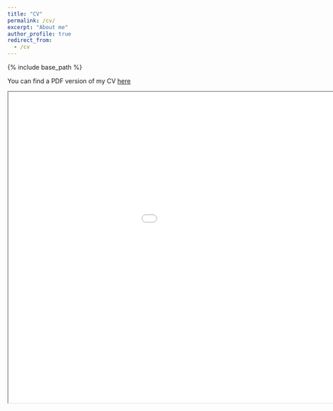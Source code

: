 ```yaml
---
title: "CV"
permalink: /cv/
excerpt: "About me"
author_profile: true
redirect_from: 
  - /cv
---
```


{% include base_path %}

You can find a PDF version of my CV [here](https://NataliaLamberova.github.io/files/Natalia-Lamberova-CV.pdf)

<html lang="en" style="width:100%; height:300%;">

<div>

<iframe src="/files/Natalia-Lamberova-CV.pdf" width="1200px" height="700px"></iframe>
</div>

</html>

<!--

# EDUCATION

**University of California, Los Angeles**, PhD in Comparative Politics and Government   2020

Topic: "*Political Economy of Technological Development*"

Committee: Prof. Daniel Treisman (chair)

Prof. Chad Hazlett, Prof. Daniel Posner, Prof. Nico Voigtlander (Anderson School of Business)

**University of California, Los Angeles**, MS in Statistics    2020

**University of Maryland, College Park**, Graduate coursework required for PhD in Economics  2012-2014

**Kazan Federal University, Kazan**, Ph.D. (kandidat) in Economics  2011

**Kazan Federal University, Kazan** BA in Economics (with Honors)   2010

# ACADEMIC POSITIONS

**Postdoctoral Fellow**, Center for International Strategy, Technology and Policy, Sam Nunn School of International Affairs, Georgia Institute of Technology, 2020-now

**Research Fellow**, Department of Political Science, UCLA 2019-2020, 2014-16

**Teaching Fellow**, Anderson School of Management, UCLA  2019 

**Teaching Fellow**, Department of Political Science, UCLA  2016-18

**Research Fellow**, Center for the Study of Institutions and Development,

Higher School of Economics, Moscow  2013-14

**Lecturer**, Economics Department, Kazan National Technological Research University  2010-12 


# PUBLICATIONS

[**"The Puzzling Politics of R&D: Signaling Competence through Risky Projects"**](https://www.sciencedirect.com/science/article/pii/S0147596721000020) in *Journal of Comparative Economics*, 2021

[**"Stability of Revolutionary Governments in the Face of Mass Protest"**](https://www.sciencedirect.com/science/article/pii/S017626801930045X?casa_token=T5RXf4crfcQAAAAA:Y7C5q8AOg_trdfvsMCyz3woH_zpH_LcjmMJTiYRTiMYy3p8ak9ZtYWQBW1mwAGTd0Ci_b7xAoA) in *European Journal of Political Economy, 2019, 60, 2-20* (with Dmitry Dagaev and Anton Sobolev)

[**“Economic Transition and the Rise of Alternative Institutions: Political Connections in Putin’s Russia”**](https://onlinelibrary.wiley.com/doi/full/10.1111/ecot.12167?casa_token=1nP9SpxJ9H8AAAAA%3AqrhwGbA7KdXOIo8aw3P0-NZI_-l03IuVD35_IZvKecaPx_X2Gu_4ZXnERjTm9HIgZmPTnhpNyfBCaA) in *Economics of Transition*, 2018, Volume 26(4),615–648

[**“The Role of Business in Shaping Economic Policy.”**](www.jstor.org/stable/10.7864/j.ctt1zkjzsh.9) in *The New Autocracy: Information, Politics, and Policy in Putin's Russia*, 2018, 249-276, Brookings Institution Press (with Konstantin Sonin)

[**“Putin’s Strategy After the Global Financial Crisis of 2008-9"**](https://www.press.umich.edu/11354771/economic_shocks_and_authoritarian_stability) in *Economic Shocks and Authoritarian Stability: Duration, Financial Conditions, and Institutions*, 2020, University of Michigan Press, (with Daniel Treisman)



# CURRENT RESEARCH

[**"Why Governments Grow “Lemons” in the Market for Technology"**](#published-works)(under review)

[**"The Puzzling Politics of R&D: innovation and political connections"**](#published-works)

[**Measure for Measure: Using Events Data to Characterize Relationships in Networks**](with Anton Sobolev, Arthur Stein, Robert F. Trager)

[**"Leaderless Protests?"**](#published-works) (with Dmitry Dagaev, Anton Sobolev, and Konstantin Sonin)

[**"A friend of a friend: the evolution of positive country-to-country relations"**](#published-works)(with Arthur Stein, Robert F. Trager) 

[**"Patent Protection and Innovative Entrepreneurship: examining effect of Alice ruling on startup funding**](#works)(with Maxim Ananyev)

[**“Democratic Backsliding: Civil Society and Institutions under COVID-19**](#works)

# GRANTS

## External (while at UCLA)


IHS 2020 Summer Graduate Research Fellowship  2020

Institute for Humane Studies, New York, Research Grant   2019 

The Harriman Institute, New York, Travel Grant   2018, 2019 

Charles Koch Graduate Student Grant 2018 

The Harriman Institute, New York, Research Grant   2018 

Institute for Humane Studies, New York, Hayek Grant   2018, 2019, 2020, 2021 

Institute for Humane Studies, Arlington, PhD Fellowship   2015,2017,2018 

## External

The grant of President of Tatarstan for the outstanding graduate research  2012

Global Development Network CIS Department Development Grant  2012

Ronald Coase Institute Fellowship  2011

"Algarysh” grant of Tatarstan Republic to study in Washington University in St. Louis with full tuition coverage and stipend  2008-2009

## Internal (at UCLA)

Dissertation Year Fellowship  2019-2020

Dissertation Research Fellowship, the Center for European and Russian Studies  2018, 2019

UCLA Fellowship  2014

UCLA Dean's Stipend  2014


# PRESENTATIONS

APSA  (2021-scheduled), Society for Institutional and Organizational Economics conference (2021), Corruption, Tax Evasion and Institutions Conference at Stockholm School of Economics (2021), MPSA(2021) ,ASSA(2021),POLMETH (2020),International Center for the Study of Institutions and Development Conference, Higher School of Economics(2020), IHS SURF Workshop (2020), MPSA (2020 - online),Invited talk at UCLA Computational International Relations Workshop (2020), ASSA (2020), Joint Seminar of Higher School of Economics on Political Economy, ICSID and NES CSDSI (2019),Invited talk at IHS Graduate Workshop at George Mason University (2019),7th Annual Comparative Politics and Formal Theory Conference (2019),Geo-Economic and Geostrategic Dimensions of Great Power Competition in the 21st Century” Summer Training Course (2019), WPSA (2019), APSA (2018, 2016, 2014), MPSA (2019,2018, 2017, 2016, 2014), International Center for the Study of Institutions and Development Conference, Higher School of Economics (2019, 2018), European Economic Association Annual Conference (2015), April International Academic Conference On Economic and Social Development (2013, 2012, 2010, 2011), Moscow Higher School of Economics (2014), UCLA (2014,2015,2016)


# TEACHING EXPERIENCE

**Georgia  Institute of Technology**, ***Sam Nunn School of International Affairs***             

International Security            

Russia and Eurasia

**University of California, Los Angeles**, ***Anderson Business School***

Technology Analytics, with Prof. Keith Chen

**University of California, Los Angeles**, ***Department of Political Science***

Politics and Government of Post-Communist Russia, with Prof. Daniel Treisman

Politics and Strategy with Prof. Barry O'Neil and Prof. Kathleen Bawn

Experiments and Research Design with Prof. Graeme Blair

Peace and War, with Prof. Daborah Larson 

World Politics, with Prof. Leslie Johns

**University of Maryland**, ***Department of Economics***

Principles of Micro-Economics, with Prof. John Straub

Principles of Micro-Economics, with Prof. Naveen Sarna

Intermediate Macroeconomic Theory and Policy, with Prof.   
John Neri

# SERVICE

**Methods Workshops at Economics Department, Kazan National Research Technological University(organizer and lecturer)**:                  

Causal Inference Workshop  2019                                   
R Workshop  2018, 2019                    
Game Theory Workshop  2018             

**Manuscript Referee**: PLOS ONE, Journal of Economic Behavior and Organization, American Political Science Review, Journal of Comparative Economics

# SKILLS

SOFTWARE:  R (`keras`, `selenium`, `rvest`, `tm`, `ggplot2`, `tidyverse`, `sp`, `raster`,`daggity`,`gis`),

Stata, SPSS, \LaTeX

DATA COLLECTION: automated data extraction, automated text processing,

online and field experiments, surveys, interviews

# References
Prof. Daniel Treisman (chair of the dissertation committee), Department of Political Science,
University of California, Los Angeles, 4289 Bunche Hall, Los Angeles, CA 90095-1472, treisman@polisci.ucla.edu         

Prof. Chad Hazlett, Department of Political Science,
University of California, Los Angeles, 3264 Bunche Hall, Los Angeles, CA 90095-1472, chazlett@ucla.edu

Prof. Konstantin Sonin, John Dewey Distinguished Service Professor, Irving B. Harris School of Public Policy Studies, University of Chicago, ksonin@uchicago.edu

Prof. Sebastian Galiani, Department of Economics, University of Maryland, Tydings Hall, 7343 Preinkert Drive, College Park, sgaliani@umd.edu

-->
